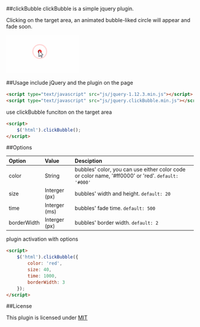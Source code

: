 ##clickBubble
clickBubble is a simple jquery plugin.

Clicking on the target area, an animated bubble-liked circle will appear and fade soon.

![](images/sample.gif)

##Usage
include jQuery and the plugin on the page

```html
<script type="text/javascript" src="js/jquery-1.12.3.min.js"></script>
<script type="text/javascript" src="js/jquery.clickBubble.min.js"></script>
```

use clickBubble funciton on the target area

```html
<script>
	$('html').clickBubble();
</script>
```

##Options

| Option        | Value           | Desciption  |
| :------------- |:------------| :-----|
| color | String | bubbles' color, you can use either color code or color name, '#ff0000' or 'red'. `default: '#000'` |
| size | Interger (px) | bubbles' width and height. `default: 20` |
| time | Interger (ms) | bubbles' fade time. `default: 500` |
| borderWidth | Interger (px) | bubbles' border width. `default: 2` |

plugin activation with options

```html
<script>
	$('html').clickBubble({
		color: 'red',
		size: 40,
		time: 1000,
		borderWidth: 3
	});
</script>
```

##License

This plugin is licensed under [MIT](LICENSE)
